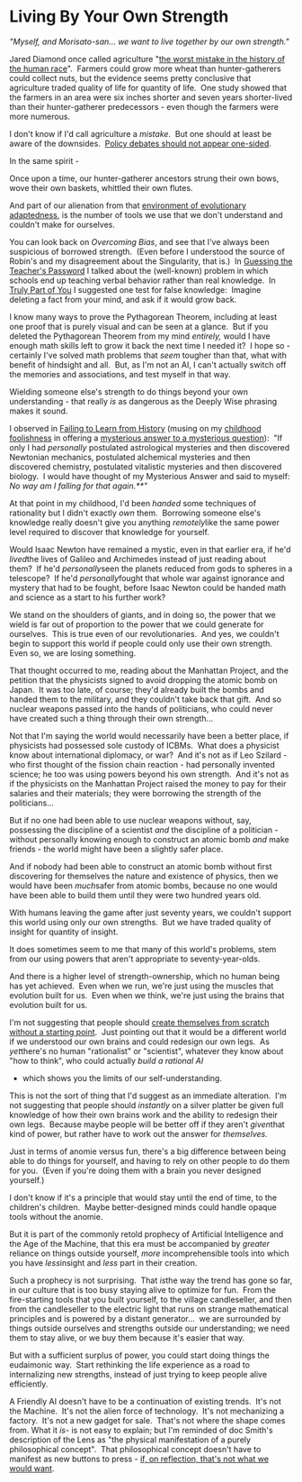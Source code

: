 
# Living By Your Own Strength

*"Myself, and Morisato-san... we want to live together by our own strength."*

Jared Diamond once called agriculture
"[the worst mistake in the history of the human race](http://www.environnement.ens.fr/perso/claessen/agriculture/mistake_jared_diamond.pdf)". 
Farmers could grow more wheat than hunter-gatherers could collect
nuts, but the evidence seems pretty conclusive that agriculture
traded quality of life for quantity of life.  One study showed that
the farmers in an area were six inches shorter and seven years
shorter-lived than their hunter-gatherer predecessors - even though
the farmers were more numerous.

I don't know if I'd call agriculture a *mistake*.  But one should
at least be aware of the downsides. 
[Policy debates should not appear one-sided](/lw/gz/policy_debates_should_not_appear_onesided/).

In the same spirit -

Once upon a time, our hunter-gatherer ancestors strung their own
bows, wove their own baskets, whittled their own flutes.

And part of our alienation from that
[environment of evolutionary adaptedness](http://en.wikipedia.org/w/index.php?title=Environment_of_evolutionary_adaptedness),
is the number of tools we use that we don't understand and couldn't
make for ourselves.



You can look back on *Overcoming Bias*, and see that I've always
been suspicious of borrowed strength.  (Even before I understood
the source of Robin's and my disagreement about the Singularity,
that is.)  In
[Guessing the Teacher's Password](/lw/iq/guessing_the_teachers_password/)
I talked about the (well-known) problem in which schools end up
teaching verbal behavior rather than real knowledge.  In
[Truly Part of You](/lw/la/truly_part_of_you/) I suggested one test
for false knowledge:  Imagine deleting a fact from your mind, and
ask if it would grow back.

I know many ways to prove the Pythagorean Theorem, including at
least one proof that is purely visual and can be seen at a glance. 
But if you deleted the Pythagorean Theorem from my mind *entirely,*
would I have enough math skills left to grow it back the next time
I needed it?  I hope so - certainly I've solved math problems that
*seem* tougher than that, what with benefit of hindsight and all. 
But, as I'm not an AI, I can't actually switch off the memories and
associations, and test myself in that way.

Wielding someone else's strength to do things beyond your own
understanding - that really *is* as dangerous as the Deeply Wise
phrasing makes it sound.

I observed in
[Failing to Learn from History](/lw/iz/failing_to_learn_from_history/)
(musing on my
[childhood foolishness](/lw/u2/the_sheer_folly_of_callow_youth/) in
offering a
[mysterious answer to a mysterious question](/lw/iu/mysterious_answers_to_mysterious_questions/)): 
"If only I had *personally* postulated astrological mysteries and
then discovered Newtonian mechanics, postulated alchemical
mysteries and then discovered chemistry, postulated vitalistic
mysteries and then discovered biology.  I would have thought of my
Mysterious Answer and said to myself: 
*No way am I falling for that again.**"*

At that point in my childhood, I'd been *handed* some techniques of
rationality but I didn't exactly *own* them.  Borrowing someone
else's knowledge really doesn't give you anything *remotely*like
the same power level required to discover that knowledge for
yourself.

Would Isaac Newton have remained a mystic, even in that earlier
era, if he'd *lived*the lives of Galileo and Archimedes instead of
just reading about them?  If he'd *personally*seen the planets
reduced from gods to spheres in a telescope?  If he'd
*personally*fought that whole war against ignorance and mystery
that had to be fought, before Isaac Newton could be handed math and
science as a start to his further work?

We stand on the shoulders of giants, and in doing so, the power
that we wield is far out of proportion to the power that we could
generate for ourselves.  This is true even of our revolutionaries. 
And yes, we couldn't begin to support this world if people could
only use their own strength.  Even so, we are losing something.

That thought occurred to me, reading about the Manhattan Project,
and the petition that the physicists signed to avoid dropping the
atomic bomb on Japan.  It was too late, of course; they'd already
built the bombs and handed them to the military, and they couldn't
take back that gift.  And so nuclear weapons passed into the hands
of politicians, who could never have created such a thing through
their own strength...

Not that I'm saying the world would necessarily have been a better
place, if physicists had possessed sole custody of ICBMs.  What
does a physicist know about international diplomacy, or war?  And
it's not as if Leo Szilard - who first thought of the fission chain
reaction - had personally invented science; he too was using powers
beyond his own strength.  And it's not as if the physicists on the
Manhattan Project raised the money to pay for their salaries and
their materials; they were borrowing the strength of the
politicians...

But if no one had been able to use nuclear weapons without, say,
possessing the discipline of a scientist *and* the discipline of a
politician - without personally knowing enough to construct an
atomic bomb *and* make friends - the world might have been a
slightly safer place.

And if nobody had been able to construct an atomic bomb without
first discovering for themselves the nature and existence of
physics, then we would have been *much*safer from atomic bombs,
because no one would have been able to build them until they were
two hundred years old.

With humans leaving the game after just seventy years, we couldn't
support this world using only our own strengths.  But we have
traded quality of insight for quantity of insight.

It does sometimes seem to me that many of this world's problems,
stem from our using powers that aren't appropriate to
seventy-year-olds.

And there is a higher level of strength-ownership, which no human
being has yet achieved.  Even when we run, we're just using the
muscles that evolution built for us.  Even when we think, we're
just using the brains that evolution built for us.

I'm not suggesting that people should
[create themselves from scratch without a starting point](/lw/rc/the_ultimate_source/). 
Just pointing out that it would be a different world if we
understood our own brains and could redesign our own legs.  As
*yet*there's no human "rationalist" or "scientist", whatever they
know about "how to think", who could actually *build a rational AI*
- which shows you the limits of our self-understanding.

This is not the sort of thing that I'd suggest as an immediate
alteration.  I'm not suggesting that people should *instantly* on a
silver platter be given full knowledge of how their own brains work
and the ability to redesign their own legs.  Because maybe people
will be better off if they aren't *given*that kind of power, but
rather have to work out the answer for *themselves.*

Just in terms of anomie versus fun, there's a big difference
between being able to do things for yourself, and having to rely on
other people to do them for you.  (Even if you're doing them with a
brain you never designed yourself.)

I don't know if it's a principle that would stay until the end of
time, to the children's children.  Maybe better-designed minds
could handle opaque tools without the anomie.

But it is part of the commonly retold prophecy of Artificial
Intelligence and the Age of the Machine, that this era must be
accompanied by *greater* reliance on things outside yourself,
*more* incomprehensible tools into which you have *less*insight and
*less* part in their creation.

Such a prophecy is not surprising.  That *is*the way the trend has
gone so far, in our culture that is too busy staying alive to
optimize for fun.  From the fire-starting tools that you built
yourself, to the village candleseller, and then from the
candleseller to the electric light that runs on strange
mathematical principles and is powered by a distant generator... 
we are surrounded by things outside ourselves and strengths outside
our understanding; we need them to stay alive, or we buy them
because it's easier that way.

But with a sufficient surplus of power, you could start doing
things the eudaimonic way.  Start rethinking the life experience as
a road to internalizing new strengths, instead of just trying to
keep people alive efficiently.

A Friendly AI doesn't have to be a continuation of existing
trends.  It's not the Machine.  It's not the alien force of
technology.  It's not mechanizing a factory.  It's not a new gadget
for sale.  That's not where the shape comes from. What it *is*- is
not easy to explain; but I'm reminded of doc Smith's description of
the Lens as "the physical manifestation of a purely philosophical
concept".  That philosophical concept doesn't have to manifest as
new buttons to press -
[if, on reflection, that's not what we would want](http://singinst.org/upload/CEV.html).
